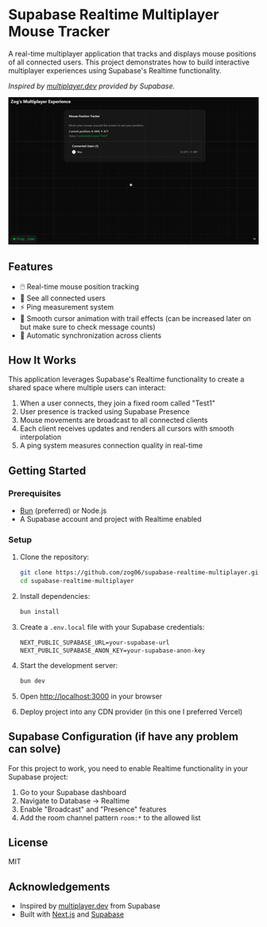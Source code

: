 # Supabase Realtime Multiplayer Mouse Tracker

A real-time multiplayer application that tracks and displays mouse positions of all connected users. This project demonstrates how to build interactive multiplayer experiences using Supabase's Realtime functionality.

*Inspired by [multiplayer.dev](https://multiplayer.dev) provided by Supabase.*

![Live Demo](readme_utils/readme_example.png)

## Features

- 🖱️ Real-time mouse position tracking
- 👥 See all connected users
- ⚡ Ping measurement system
- 🎯 Smooth cursor animation with trail effects (can be increased later on but make sure to check message counts)
- 🔄 Automatic synchronization across clients

## How It Works

This application leverages Supabase's Realtime functionality to create a shared space where multiple users can interact:

1. When a user connects, they join a fixed room called "Test1"
2. User presence is tracked using Supabase Presence
3. Mouse movements are broadcast to all connected clients
4. Each client receives updates and renders all cursors with smooth interpolation
5. A ping system measures connection quality in real-time

## Getting Started

### Prerequisites

- [Bun](https://bun.sh/) (preferred) or Node.js
- A Supabase account and project with Realtime enabled

### Setup

1. Clone the repository:
   ```bash
   git clone https://github.com/zog06/supabase-realtime-multiplayer.git
   cd supabase-realtime-multiplayer
   ```

2. Install dependencies:
   ```bash
   bun install
   ```

3. Create a `.env.local` file with your Supabase credentials:
   ```
   NEXT_PUBLIC_SUPABASE_URL=your-supabase-url
   NEXT_PUBLIC_SUPABASE_ANON_KEY=your-supabase-anon-key
   ```

4. Start the development server:
   ```bash
   bun dev
   ```

5. Open [http://localhost:3000](http://localhost:3000) in your browser

6. Deploy project into any CDN provider (in this one I preferred Vercel)
## Supabase Configuration (if have any problem can solve)

For this project to work, you need to enable Realtime functionality in your Supabase project:

1. Go to your Supabase dashboard
2. Navigate to Database → Realtime
3. Enable "Broadcast" and "Presence" features
4. Add the room channel pattern `room:*` to the allowed list

## License

MIT

## Acknowledgements

- Inspired by [multiplayer.dev](https://multiplayer.dev) from Supabase
- Built with [Next.js](https://nextjs.org/) and [Supabase](https://supabase.io/)
